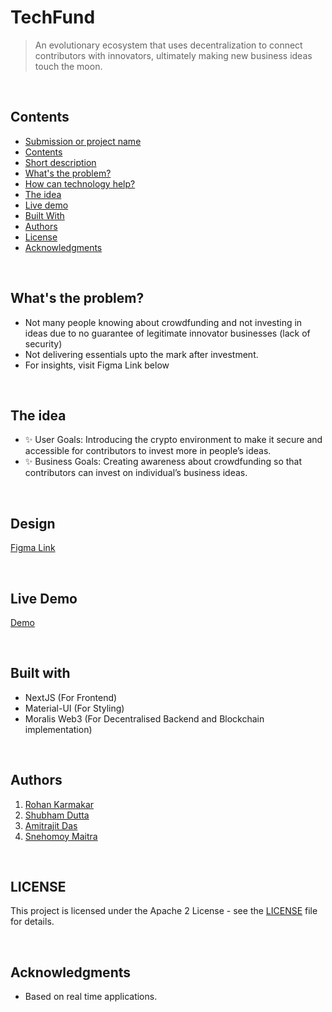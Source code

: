 # TechFund

> An evolutionary ecosystem that uses decentralization to connect contributors with innovators, ultimately making new business ideas touch the moon.

<br />

## Contents

- [Submission or project name](#submission-or-project-name)
- [Contents](#contents)
- [Short description](#short-description)
- [What's the problem?](#whats-the-problem)
- [How can technology help?](#how-can-technology-help)
- [The idea](#the-idea)
- [Live demo](#live-demo)
- [Built With](#built-with)
- [Authors](#authors)
- [License](#license)
- [Acknowledgments](#acknowledgments)

<br />

## What's the problem?
- Not many people knowing about crowdfunding and not investing in ideas due to no guarantee of legitimate innovator businesses (lack of security)
- Not delivering essentials upto the mark after investment.
- For insights, visit Figma Link below

<br />

## The idea
- ✨ User Goals: Introducing the crypto environment to make it secure and accessible for contributors to invest more in people’s ideas.
- ✨ Business Goals: Creating awareness about crowdfunding so that contributors can invest on individual’s business ideas.

<br />

## Design

[Figma Link](<https://www.figma.com/file/hozwycWVyAwh916sWzRua8/Design-Heist-(HackOverFlow)?node-id=0%3A1>)

<br />

## Live Demo

[Demo](<https://techfund.vercel.app/>)

<br />

## Built with

- NextJS (For Frontend)
- Material-UI (For Styling)
- Moralis Web3 (For Decentralised Backend and Blockchain implementation)

<br />

## Authors

1.  [Rohan Karmakar](https://github.com/krohan1202)
2.  [Shubham Dutta](https://github.com/Shubhamdutta2000)
3.  [Amitrajit Das](https://github.com/AmitrajitDas)
4.  [Snehomoy Maitra](https://github.com/Snehomoy100)

<br />

## LICENSE

This project is licensed under the Apache 2 License - see the [LICENSE](LICENSE) file for details.

<br />

## Acknowledgments

- Based on real time applications.
